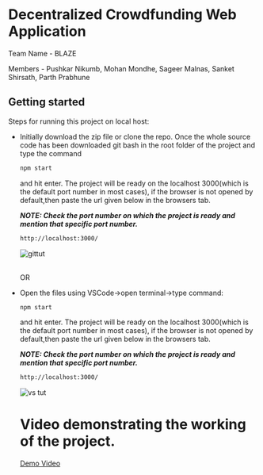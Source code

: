 # Decentralized Crowdfunding Web Application
Team Name - BLAZE<p>
Members - Pushkar Nikumb, Mohan Mondhe, Sageer Malnas, Sanket Shirsath, Parth Prabhune</p>


## Getting started
Steps for running this project on local host: 

- Initially download the zip file or clone the repo.
  Once the whole source code has been downloaded git bash in the root folder of the project and type the command 
  
  ```bash
  npm start
  ```
  and hit enter. The project will be ready on the localhost 3000(which is the default port number in most cases), if the browser is not opened by default,then paste         the url given below in the browsers tab.<p>
  **_NOTE: Check the port number on which the project is ready and mention that specific port number._**</p>
  ```bash
  http://localhost:3000/
  ```
  ![gittut](https://user-images.githubusercontent.com/91558289/220046282-c509931a-8ac4-45d7-9296-2bc11a9efcfc.png)
  
  <br>OR</br>
    
- Open the files using VSCode->open terminal->type command:
   
  ```bash
  npm start
  ```
   and hit enter. The project will be ready on the localhost 3000(which is the default port number in most cases), if the browser is not opened by default,then paste        the url given below in the browsers tab.<p>
  **_NOTE: Check the port number on which the project is ready and mention that specific port number._**</p>
  ```bash
  http://localhost:3000/
  ```
  ![vs tut](https://user-images.githubusercontent.com/91558289/220046635-57f394ab-c897-4a4e-b725-2aee7684642b.png)
  
  # Video demonstrating the working of the project. 
  [Demo Video](https://drive.google.com/file/d/1DrNEOtS5ZsYBc37NiqEXokh2JDZYmiwk/view?usp=sharing)
  
  
 
  
  
   

   

